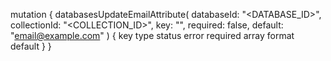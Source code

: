 mutation {
    databasesUpdateEmailAttribute(
        databaseId: "<DATABASE_ID>",
        collectionId: "<COLLECTION_ID>",
        key: "",
        required: false,
        default: "email@example.com"
    ) {
        key
        type
        status
        error
        required
        array
        format
        default
    }
}

